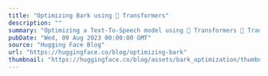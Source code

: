 ```yaml
---
title: "Optimizing Bark using 🤗 Transformers"
description: ""
summary: "Optimizing a Text-To-Speech model using 🤗 Transformers 🤗 Transformers provides many of the latest st..."
pubDate: "Wed, 09 Aug 2023 00:00:00 GMT"
source: "Hugging Face Blog"
url: "https://huggingface.co/blog/optimizing-bark"
thumbnail: "https://huggingface.co/blog/assets/bark_optimization/thumbnail.png"
---
```


